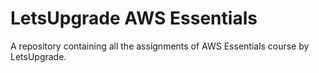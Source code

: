 # LetsUpgrade AWS Essentials

A repository containing all the assignments of AWS Essentials course by LetsUpgrade.
